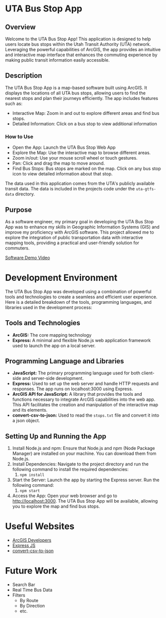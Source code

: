 # UTA Bus Stop App

## Overview

Welcome to the UTA Bus Stop App! This application is designed to help users locate bus stops within the Utah Transit Authority (UTA) network. Leveraging the powerful capabilities of ArcGIS, the app provides an intuitive and interactive map interface that enhances the commuting experience by making public transit information easily accessible.

## Description

The UTA Bus Stop App is a map-based software built using ArcGIS. It displays the locations of all UTA bus stops, allowing users to find the nearest stops and plan their journeys efficiently. The app includes features such as:

- Interactive Map: Zoom in and out to explore different areas and find bus stops.
- Detailed Information: Click on a bus stop to view additional information

### How to Use

- Open the App: Launch the UTA Bus Stop Web App
- Explore the Map: Use the interactive map to browse different areas.
- Zoom in/out: Use your mouse scroll wheel or touch gestures.
- Pan: Click and drag the map to move around.
- Find Bus Stops: Bus stops are marked on the map. Click on any bus stop icon to view detailed information about that stop.

The data used in this application comes from the UTA's publicly available transit data. The data is included in the projects code under the `uta-gtfs-data` directory.

## Purpose

As a software engineer, my primary goal in developing the UTA Bus Stop App was to enhance my skills in Geographic Information Systems (GIS) and improve my proficiency with ArcGIS software. This project allowed me to explore the integration of public transportation data with interactive mapping tools, providing a practical and user-friendly solution for commuters.

[Software Demo Video](https://youtu.be/TA_tL2rSI1I)

# Development Environment

The UTA Bus Stop App was developed using a combination of powerful tools and technologies to create a seamless and efficient user experience. Here is a detailed breakdown of the tools, programming languages, and libraries used in the development process:

## Tools and Technologies

- **ArcGIS:** The core mapping technology
- **Express:** A minimal and flexible Node.js web application framework used to launch the app on a local server.

## Programming Language and Libraries

- **JavaScript:** The primary programming language used for both client-side and server-side development.
- **Express:** Used to set up the web server and handle HTTP requests and responses. The app runs on localhost:3000 using Express.
- **ArcGIS API for JavaScript:** A library that provides the tools and functions necessary to integrate ArcGIS capabilities into the web app. This API facilitates the creation and manipulation of the interactive map and its elements.
- **convert-csv-to-json:** Used to read the `stops.txt` file and convert it into a json object.

## Setting Up and Running the App

1. Install Node.js and npm: Ensure that Node.js and npm (Node Package Manager) are installed on your machine. You can download them from Node.js.
1. Install Dependencies: Navigate to the project directory and run the following command to install the required dependencies:
   1. `npm install`
1. Start the Server: Launch the app by starting the Express server. Run the following command:
   1. `npm start`
1. Access the App: Open your web browser and go to [http://localhost:3000](http://localhost:3000.). The UTA Bus Stop App will be available, allowing you to explore the map and find bus stops.

# Useful Websites

- [ArcGIS Developers](https://developers.arcgis.com/documentation/)
- [Express JS](https://expressjs.com/)
- [convert-csv-to-json](https://www.npmjs.com/package/convert-csv-to-json)

# Future Work

- Search Bar
- Real Time Bus Data
- Filters
  - By Route
  - By Direction
  - etc.

